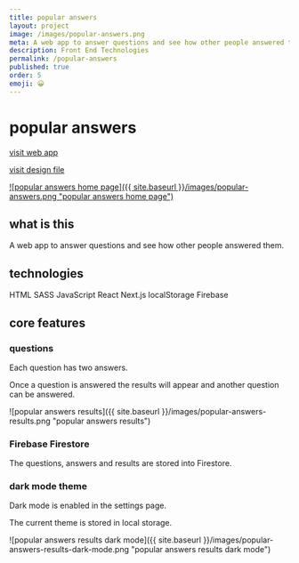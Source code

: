 ```yaml
---
title: popular answers
layout: project
image: /images/popular-answers.png
meta: A web app to answer questions and see how other people answered them
description: Front End Technologies
permalink: /popular-answers
published: true
order: 5
emoji: 😀️
---
```


# popular answers

<p class="project__intro">
 <a href="https://popular-answers.vercel.app/">visit web app</a>
</p>
<p class="project__intro">
 <a href="https://www.figma.com/file/lfAJjx4QU94CkyVIY21sds/popular-answers">visit design file</a>
</p>

<a href="https://popular-answers.vercel.app/">
    ![popular answers home page]({{ site.baseurl }}/images/popular-answers.png "popular answers home page")
</a>

## what is this

A web app to answer questions and see how other people answered them.

## technologies

<div class="project__skills">
    <span class="project__skill">
        HTML
    </span>
    <span class="project__skill">
        SASS
    </span>
    <span class="project__skill">
        JavaScript
    </span>
    <span class="project__skill">
        React 
    </span>
    <span class="project__skill">
        Next.js
    </span>
    <span class="project__skill">
        localStorage
    </span>
    <span class="project__skill">
        Firebase
    </span>
</div>

## core features

### questions

Each question has two answers.

Once a question is answered the results will appear and another question can be answered.

![popular answers results]({{ site.baseurl }}/images/popular-answers-results.png "popular answers results")

### Firebase Firestore

The questions, answers and results are stored into Firestore.

### dark mode theme

Dark mode is enabled in the settings page.

The current theme is stored in local storage.

![popular answers results dark mode]({{ site.baseurl }}/images/popular-answers-results-dark-mode.png "popular answers results dark mode")
